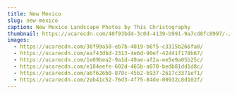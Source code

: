 ```yaml
---
title: New Mexico
slug: new-mexico
caption: New Mexico Landscape Photos by This Christography
thumbnail: https://ucarecdn.com/40f93bd4-3c0d-4139-b991-9a7cd8fc8997/-/crop/2476x3408/0,0/-/preview/
images:
  - https://ucarecdn.com/36f99a50-eb7b-4019-b6f5-c3315b266fa0/
  - https://ucarecdn.com/eaf43dbd-2313-4e6d-90ef-42d41f178b67/
  - https://ucarecdn.com/1e09bea2-9a1d-49ae-af2a-ee5e9a05b25c/
  - https://ucarecdn.com/e184eefe-602d-465b-a070-bedb81dd1d8c/
  - https://ucarecdn.com/a6f626b0-870c-45b2-b937-2617c3371ef1/
  - https://ucarecdn.com/2eb41c52-76d3-4f75-84de-00932c8d102f/
---
```

